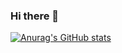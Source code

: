 ### Hi there 👋
[![Anurag's GitHub stats](https://github-readme-stats.vercel.app/api?username=HABIBULLO77&show_icons=true&theme=dracula&layout=compact)](https://github.com/anuraghazra/github-readme-stats)



<!--
**HABIBULLO77/HABIBULLO77** is a ✨ _special_ ✨ repository because its `README.md` (this file) appears on your GitHub profile.

Here are some ideas to get you started:

- 🔭 I’m currently working on ...
- 🌱 I’m currently learning ...
- 👯 I’m looking to collaborate on ...
- 🤔 I’m looking for help with ...
- 💬 Ask me about ...
- 📫 How to reach me: ...
- 😄 Pronouns: ...
- ⚡ Fun fact: ...
-->
